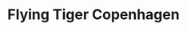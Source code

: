 ---
title: "Flying Tiger Copenhagen"
url: /dundee/flying-tiger-copenhagen-2/
shop: variety store
---